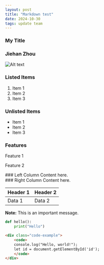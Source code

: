 ```yaml
---
layout: post
title: "Markdown test"
date: 2024-10-30
tags: update team
---
```


### My Title

<div class="text-center">
    <h3>
        Jiehan Zhou
    </h3>
</div>

<div class="img-fluid text-center">
    <img src="{{ '/assets/imgs/jiehan.jpg' | relative_url }}" alt="Alt text" class="img-fluid border rounded">
</div>

### Listed Items

1. Item 1
2. Item 2
3. Item 3

### Unlisted Items

- Item 1
- Item 2
- Item 3

### Features
<i class="bi bi-check-circle"></i> Feature 1

<i class="bi bi-check-circle"></i> Feature 2

<div class="row">
  <div class="col-md-6">
  ### Left Column Content here.
</div>
  <div class="col-md-6">
  ### Right Column Content here.
  </div>
</div>

<div class="table-responsive">
  <table class="table">
    <thead>
      <tr>
        <th>Header 1</th>
        <th>Header 2</th>
      </tr>
    </thead>
    <tbody>
      <tr>
        <td>Data 1</td>
        <td>Data 2</td>
      </tr>
    </tbody>
  </table>
</div>


<div class="alert alert-info" role="alert">
  <strong>Note:</strong> This is an important message.
</div>

```python
def hello():
    print("Hello")
```

```html
<div class="code-example">
    <code>
    console.log("Hello, world!");
    let id = document.getElementById('id');
    </code>
</div>
```